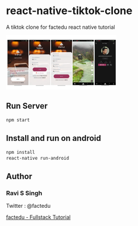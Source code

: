 # react-native-tiktok-clone
A tiktok clone for factedu react native tutorial


<img src="app.png" alt="demo" width="60%"/>

## Run Server
```
npm start
```

## Install and run on android
```
npm install
react-native run-android
```

## Author
### Ravi S Singh
Twitter : @factedu

[factedu - Fullstack Tutorial](https://ravissingh.wordpress.com/)